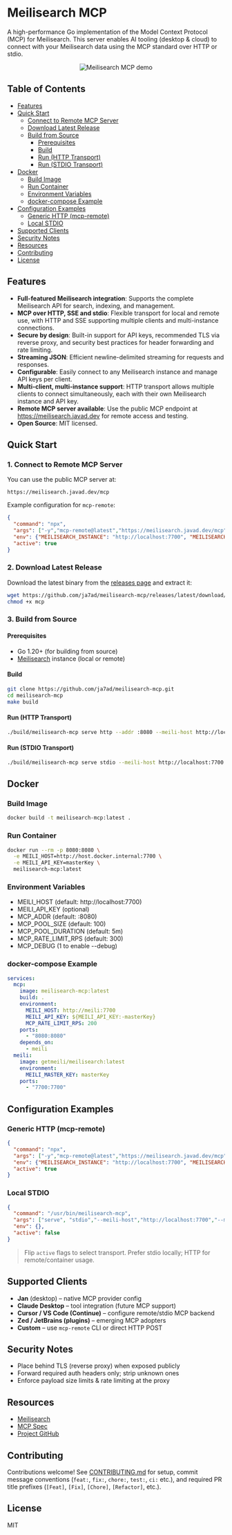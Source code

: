 # Meilisearch MCP

A high-performance Go implementation of the Model Context Protocol (MCP) for Meilisearch. This server enables AI tooling (desktop & cloud) to connect with your Meilisearch data using the MCP standard over HTTP or stdio.

<p align="center">
  <img src="docs/mcp.gif" alt="Meilisearch MCP demo" />
</p>


## Table of Contents
- [Features](#features)
- [Quick Start](#quick-start)
    - [Connect to Remote MCP Server](#1-connect-to-remote-mcp-server)
    - [Download Latest Release](#2-download-latest-release)
    - [Build from Source](#3-build-from-source)
        - [Prerequisites](#prerequisites)
        - [Build](#build)
        - [Run (HTTP Transport)](#run-http-transport)
        - [Run (STDIO Transport)](#run-stdio-transport)
- [Docker](#docker)
    - [Build Image](#build-image)
    - [Run Container](#run-container)
    - [Environment Variables](#environment-variables)
    - [docker-compose Example](#docker-compose-example)
- [Configuration Examples](#configuration-examples)
    - [Generic HTTP (mcp-remote)](#generic-http-mcp-remote)
    - [Local STDIO](#local-stdio)
- [Supported Clients](#supported-clients)
- [Security Notes](#security-notes)
- [Resources](#resources)
- [Contributing](#contributing)
- [License](#license)


## Features
- **Full-featured Meilisearch integration**: Supports the complete Meilisearch API for search, indexing, and management.
- **MCP over HTTP, SSE and stdio**: Flexible transport for local and remote use, with HTTP and SSE supporting multiple clients and multi-instance connections.
- **Secure by design**: Built-in support for API keys, recommended TLS via reverse proxy, and security best practices for header forwarding and rate limiting.
- **Streaming JSON**: Efficient newline-delimited streaming for requests and responses.
- **Configurable**: Easily connect to any Meilisearch instance and manage API keys per client.
- **Multi-client, multi-instance support**: HTTP transport allows multiple clients to connect simultaneously, each with their own Meilisearch instance and API key.
- **Remote MCP server available**: Use the public MCP endpoint at https://meilisearch.javad.dev for remote access and testing.
- **Open Source**: MIT licensed.

## Quick Start

### 1. Connect to Remote MCP Server
You can use the public MCP server at:

```
https://meilisearch.javad.dev/mcp
```

Example configuration for `mcp-remote`:

```json
{
  "command": "npx",
  "args": ["-y","mcp-remote@latest","https://meilisearch.javad.dev/mcp", "--header","X-Meili-Instance: ${MEILISEARCH_INSTANCE}", "--header","X-Meili-APIKey: ${MEILISEARCH_API_KEY}"],
  "env": {"MEILISEARCH_INSTANCE": "http://localhost:7700", "MEILISEARCH_API_KEY": "masterKey"},
  "active": true
}
```

### 2. Download Latest Release
Download the latest binary from the [releases page](https://github.com/ja7ad/meilisearch-mcp/releases) and extract it:

```sh
wget https://github.com/ja7ad/meilisearch-mcp/releases/latest/download/mcp
chmod +x mcp
```

### 3. Build from Source

#### Prerequisites
- Go 1.20+ (for building from source)
- [Meilisearch](https://www.meilisearch.com/) instance (local or remote)

#### Build
```sh
git clone https://github.com/ja7ad/meilisearch-mcp.git
cd meilisearch-mcp
make build
```

#### Run (HTTP Transport)
```sh
./build/meilisearch-mcp serve http --addr :8080 --meili-host http://localhost:7700 --meili-api-key masterKey
```

#### Run (STDIO Transport)
```sh
./build/meilisearch-mcp serve stdio --meili-host http://localhost:7700 --meili-api-key masterKey
```

## Docker

### Build Image
```sh
docker build -t meilisearch-mcp:latest .
```

### Run Container
```sh
docker run --rm -p 8080:8080 \
  -e MEILI_HOST=http://host.docker.internal:7700 \
  -e MEILI_API_KEY=masterKey \
  meilisearch-mcp:latest
```

### Environment Variables
- MEILI_HOST (default: http://localhost:7700)
- MEILI_API_KEY (optional)
- MCP_ADDR (default: :8080)
- MCP_POOL_SIZE (default: 100)
- MCP_POOL_DURATION (default: 5m)
- MCP_RATE_LIMIT_RPS (default: 300)
- MCP_DEBUG (1 to enable --debug)

### docker-compose Example
```yaml
services:
  mcp:
    image: meilisearch-mcp:latest
    build: .
    environment:
      MEILI_HOST: http://meili:7700
      MEILI_API_KEY: ${MEILI_API_KEY:-masterKey}
      MCP_RATE_LIMIT_RPS: 200
    ports:
      - "8080:8080"
    depends_on:
      - meili
  meili:
    image: getmeili/meilisearch:latest
    environment:
      MEILI_MASTER_KEY: masterKey
    ports:
      - "7700:7700"
```

## Configuration Examples

### Generic HTTP (mcp-remote)
```json
{
  "command": "npx",
  "args": ["-y","mcp-remote@latest","https://meilisearch.javad.dev/mcp", "--header","X-Meili-Instance: ${MEILISEARCH_INSTANCE}", "--header","X-Meili-APIKey: ${MEILISEARCH_API_KEY}"],
  "env": {"MEILISEARCH_INSTANCE": "http://localhost:7700", "MEILISEARCH_API_KEY": "masterKey"},
  "active": true
}
```

### Local STDIO
```json
{
  "command": "/usr/bin/meilisearch-mcp",
  "args": ["serve", "stdio","--meili-host","http://localhost:7700","--meili-api-key","masterKey"],
  "env": {},
  "active": false
}
```

> Flip `active` flags to select transport. Prefer stdio locally; HTTP for remote/container usage.

## Supported Clients
- **Jan** (desktop) – native MCP provider config
- **Claude Desktop** – tool integration (future MCP support)
- **Cursor / VS Code (Continue)** – configure remote/stdio MCP backend
- **Zed / JetBrains (plugins)** – emerging MCP adopters
- **Custom** – use `mcp-remote` CLI or direct HTTP POST

## Security Notes
- Place behind TLS (reverse proxy) when exposed publicly
- Forward required auth headers only; strip unknown ones
- Enforce payload size limits & rate limiting at the proxy

## Resources
- [Meilisearch](https://www.meilisearch.com/)
- [MCP Spec](https://github.com/modelcontextprotocol)
- [Project GitHub](https://github.com/ja7ad/meilisearch-mcp)

## Contributing
Contributions welcome! See [CONTRIBUTING.md](./CONTRIBUTING.md) for setup, commit message conventions (`feat:`, `fix:`, `chore:`, `test:`, `ci:` etc.), and required PR title prefixes (`[Feat]`, `[Fix]`, `[Chore]`, `[Refactor]`, etc.).

## License
MIT
